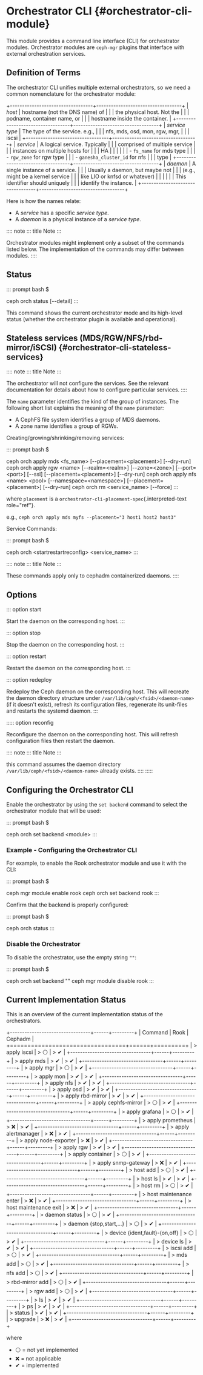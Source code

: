 # Orchestrator CLI {#orchestrator-cli-module}

This module provides a command line interface (CLI) for orchestrator
modules. Orchestrator modules are `ceph-mgr` plugins that interface with
external orchestration services.

## Definition of Terms

The orchestrator CLI unifies multiple external orchestrators, so we need
a common nomenclature for the orchestrator module:

+----------------------------------+-----------------------------------+
| *host*                           | hostname (not the DNS name) of    |
|                                  | the physical host. Not the        |
|                                  | podname, container name, or       |
|                                  | hostname inside the container.    |
+----------------------------------+-----------------------------------+
| *service type*                   | The type of the service. e.g.,    |
|                                  | nfs, mds, osd, mon, rgw, mgr,     |
|                                  | iscsi                             |
+----------------------------------+-----------------------------------+
| *service*                        | A logical service. Typically      |
|                                  | comprised of multiple service     |
|                                  | instances on multiple hosts for   |
|                                  | HA                                |
|                                  |                                   |
|                                  | -   `fs_name` for mds type        |
|                                  | -   `rgw_zone` for rgw type       |
|                                  | -   `ganesha_cluster_id` for nfs  |
|                                  |     type                          |
+----------------------------------+-----------------------------------+
| *daemon*                         | A single instance of a service.   |
|                                  | Usually a daemon, but maybe not   |
|                                  | (e.g., might be a kernel service  |
|                                  | like LIO or knfsd or whatever)    |
|                                  |                                   |
|                                  | This identifier should uniquely   |
|                                  | identify the instance.            |
+----------------------------------+-----------------------------------+

Here is how the names relate:

-   A *service* has a specific *service type*.
-   A *daemon* is a physical instance of a *service type*.

:::: note
::: title
Note
:::

Orchestrator modules might implement only a subset of the commands
listed below. The implementation of the commands may differ between
modules.
::::

## Status

::: prompt
bash \$

ceph orch status \[\--detail\]
:::

This command shows the current orchestrator mode and its high-level
status (whether the orchestrator plugin is available and operational).

## Stateless services (MDS/RGW/NFS/rbd-mirror/iSCSI) {#orchestrator-cli-stateless-services}

:::: note
::: title
Note
:::

The orchestrator will not configure the services. See the relevant
documentation for details about how to configure particular services.
::::

The `name` parameter identifies the kind of the group of instances. The
following short list explains the meaning of the `name` parameter:

-   A CephFS file system identifies a group of MDS daemons.
-   A zone name identifies a group of RGWs.

Creating/growing/shrinking/removing services:

::: prompt
bash \$

ceph orch apply mds \<fs_name\> \[\--placement=\<placement\>\]
\[\--dry-run\] ceph orch apply rgw \<name\> \[\--realm=\<realm\>\]
\[\--zone=\<zone\>\] \[\--port=\<port\>\] \[\--ssl\]
\[\--placement=\<placement\>\] \[\--dry-run\] ceph orch apply nfs
\<name\> \<pool\> \[\--namespace=\<namespace\>\]
\[\--placement=\<placement\>\] \[\--dry-run\] ceph orch rm
\<service_name\> \[\--force\]
:::

where `placement` is a
`orchestrator-cli-placement-spec`{.interpreted-text role="ref"}.

e.g., `ceph orch apply mds myfs --placement="3 host1 host2 host3"`

Service Commands:

::: prompt
bash \$

ceph orch \<startrestartreconfig\> \<service_name\>
:::

:::: note
::: title
Note
:::

These commands apply only to cephadm containerized daemons.
::::

## Options

::: option
start

Start the daemon on the corresponding host.
:::

::: option
stop

Stop the daemon on the corresponding host.
:::

::: option
restart

Restart the daemon on the corresponding host.
:::

::: option
redeploy

Redeploy the Ceph daemon on the corresponding host. This will recreate
the daemon directory structure under
`/var/lib/ceph/<fsid>/<daemon-name>` (if it doesn\'t exist), refresh its
configuration files, regenerate its unit-files and restarts the systemd
daemon.
:::

::::: option
reconfig

Reconfigure the daemon on the corresponding host. This will refresh
configuration files then restart the daemon.

:::: note
::: title
Note
:::

this command assumes the daemon directory
`/var/lib/ceph/<fsid>/<daemon-name>` already exists.
::::
:::::

## Configuring the Orchestrator CLI

Enable the orchestrator by using the `set backend` command to select the
orchestrator module that will be used:

::: prompt
bash \$

ceph orch set backend \<module\>
:::

### Example - Configuring the Orchestrator CLI

For example, to enable the Rook orchestrator module and use it with the
CLI:

::: prompt
bash \$

ceph mgr module enable rook ceph orch set backend rook
:::

Confirm that the backend is properly configured:

::: prompt
bash \$

ceph orch status
:::

### Disable the Orchestrator

To disable the orchestrator, use the empty string `""`:

::: prompt
bash \$

ceph orch set backend \"\" ceph mgr module disable rook
:::

## Current Implementation Status

This is an overview of the current implementation status of the
orchestrators.

+---------------------------------+------+---------+
| Command                         | Rook | Cephadm |
+=================================+======+=========+
| > apply iscsi                   | > ⚪ | > ✔     |
+---------------------------------+------+---------+
| > apply mds                     | > ✔  | > ✔     |
+---------------------------------+------+---------+
| > apply mgr                     | > ⚪ | > ✔     |
+---------------------------------+------+---------+
| > apply mon                     | > ✔  | > ✔     |
+---------------------------------+------+---------+
| > apply nfs                     | > ✔  | > ✔     |
+---------------------------------+------+---------+
| > apply osd                     | > ✔  | > ✔     |
+---------------------------------+------+---------+
| > apply rbd-mirror              | > ✔  | > ✔     |
+---------------------------------+------+---------+
| > apply cephfs-mirror           | > ⚪ | > ✔     |
+---------------------------------+------+---------+
| > apply grafana                 | > ⚪ | > ✔     |
+---------------------------------+------+---------+
| > apply prometheus              | > ❌ | > ✔     |
+---------------------------------+------+---------+
| > apply alertmanager            | > ❌ | > ✔     |
+---------------------------------+------+---------+
| > apply node-exporter           | > ❌ | > ✔     |
+---------------------------------+------+---------+
| > apply rgw                     | > ✔  | > ✔     |
+---------------------------------+------+---------+
| > apply container               | > ⚪ | > ✔     |
+---------------------------------+------+---------+
| > apply snmp-gateway            | > ❌ | > ✔     |
+---------------------------------+------+---------+
| > host add                      | > ⚪ | > ✔     |
+---------------------------------+------+---------+
| > host ls                       | > ✔  | > ✔     |
+---------------------------------+------+---------+
| > host rm                       | > ⚪ | > ✔     |
+---------------------------------+------+---------+
| > host maintenance enter        | > ❌ | > ✔     |
+---------------------------------+------+---------+
| > host maintenance exit         | > ❌ | > ✔     |
+---------------------------------+------+---------+
| > daemon status                 | > ⚪ | > ✔     |
+---------------------------------+------+---------+
| > daemon {stop,start,\...}      | > ⚪ | > ✔     |
+---------------------------------+------+---------+
| > device {ident,fault}-(on,off} | > ⚪ | > ✔     |
+---------------------------------+------+---------+
| > device ls                     | > ✔  | > ✔     |
+---------------------------------+------+---------+
| > iscsi add                     | > ⚪ | > ✔     |
+---------------------------------+------+---------+
| > mds add                       | > ⚪ | > ✔     |
+---------------------------------+------+---------+
| > nfs add                       | > ⚪ | > ✔     |
+---------------------------------+------+---------+
| > rbd-mirror add                | > ⚪ | > ✔     |
+---------------------------------+------+---------+
| > rgw add                       | > ⚪ | > ✔     |
+---------------------------------+------+---------+
| > ls                            | > ✔  | > ✔     |
+---------------------------------+------+---------+
| > ps                            | > ✔  | > ✔     |
+---------------------------------+------+---------+
| > status                        | > ✔  | > ✔     |
+---------------------------------+------+---------+
| > upgrade                       | > ❌ | > ✔     |
+---------------------------------+------+---------+

where

-   ⚪ = not yet implemented
-   ❌ = not applicable
-   ✔ = implemented
